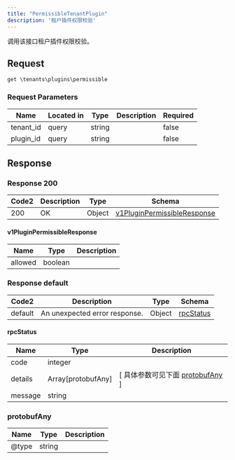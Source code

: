 ```yaml
---
title: "PermissibleTenantPlugin"
description: '租户插件权限校验'
---
```

调用该接口租户插件权限校验。

## Request

```
get \tenants\plugins\permissible
```

###  Request Parameters

| Name | Located in | Type | Description |  Required |
| ---- | ---------- | ----------- | ----------- |  ---- |
| tenant_id | query | string |  |  false |
| plugin_id | query | string |  |  false |

## Response

### Response  200 
| Code2 | Description | Type | Schema |
| ---- | ----------- | ------ | ------ |
| 200 | OK | Object | [v1PluginPermissibleResponse](#v1PluginPermissibleResponse) |

#### v1PluginPermissibleResponse

| Name | Type | Description | 
| ---- | ---- | ----------- |     
| allowed | boolean |  |   



### Response  default 
| Code2 | Description | Type | Schema |
| ---- | ----------- | ------ | ------ |
| default | An unexpected error response. | Object | [rpcStatus](#rpcStatus) |

#### rpcStatus

| Name | Type | Description | 
| ---- | ---- | ----------- |     
| code | integer |  |          
| details | Array[protobufAny] |  [ 具体参数可见下面 [protobufAny](#protobufAny) ] |       
| message | string |  |   

### protobufAny
| Name | Type | Description | 
| ---- | ---- | ----------- |     
| @type | string |  |   



